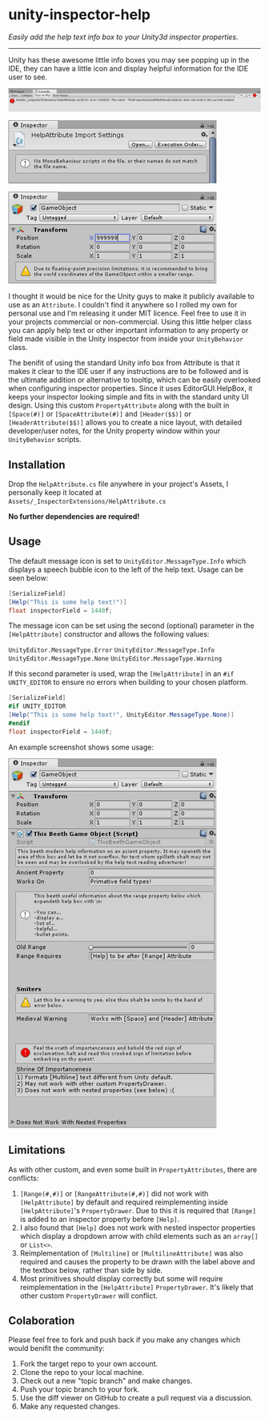 # unity-inspector-help
*Easily add the help text info box to your Unity3d inspector properties.*

---

Unity has these awesome little info boxes you may see popping up in the IDE, they can have a little icon and display helpful information for the IDE user to see.

![Alt text](/screenshots/ss-unity-console.png?raw=true)

![Alt text](/screenshots/ss-unity-inspector-1.png?raw=true)

![Alt text](/screenshots/ss-unity-inspector-2.png?raw=true)

I thought it would be nice for the Unity guys to make it publicly available to use as an `Attribute`. I couldn't find it anywhere so I rolled my own for personal use and I'm releasing it under MIT licence. Feel free to use it in your projects commercial or non-commercial. Using this little helper class you can apply help text or other important information to any property or field made visible in the Unity inspector from inside your `UnityBehavior` class.

The benifit of using the standard Unity info box from Attribute is that it makes it clear to the IDE user if any instructions are to be followed and is the ultimate addition or alternative to tooltip, which can be easily overlooked when configuring inspector properties. Since it uses EditorGUI.HelpBox, it keeps your inspector looking simple and fits in with the standard unity UI design. Using this custom `PropertyAttribute` along with the built in `[Space(#)]` or `[SpaceAttribute(#)]` and `[Header($$)]` or `[HeaderAttribute($$)]` allows you to create a nice layout, with detailed developer/user notes, for the Unity property window within your `UnityBehavior` scripts.

## Installation

Drop the `HelpAttribute.cs` file anywhere in your project's Assets, I personally keep it located at `Assets/_InspectorExtensions/HelpAttribute.cs`

**No further dependencies are required!**


## Usage

The default message icon is set to `UnityEditor.MessageType.Info` which displays a speech bubble icon to the left of the help text. Usage can be seen below:

```c#
[SerializeField]
[Help("This is some help text!")]
float inspectorField = 1440f;
```

The message icon can be set using the second (optional) parameter in the `[HelpAttribute]` constructor and allows the following values:

`UnityEditor.MessageType.Error`
`UnityEditor.MessageType.Info`
`UnityEditor.MessageType.None`
`UnityEditor.MessageType.Warning`

 If this second parameter is used, wrap the `[HelpAttribute]` in an `#if UNITY_EDITOR` to ensure no errors when building to your chosen platform.

```c#
[SerializeField]
#if UNITY_EDITOR
[Help("This is some help text!", UnityEditor.MessageType.None)]
#endif
float inspectorField = 1440f;
```

An example screenshot shows some usage:

![Alt text](/screenshots/ss-unity-help-attribute.png?raw=true)


## Limitations

As with other custom, and even some built in `PropertyAttributes`, there are conflicts:

1. `[Range(#,#)]` or `[RangeAttribute(#,#)]` did not work with `[HelpAttribute]` by default and required reimplementing inside `[HelpAttribute]`'s `PropertyDrawer`. Due to this it is required that `[Range]` is added to an inspector property before `[Help]`.
2. I also found that `[Help]` does not work with nested inspector properties which display a dropdown arrow with child elements such as an `array[]` or `List<>`.
3. Reimplementation of `[Multiline]` or `[MultilineAttribute]` was also required and causes the property to be drawn with the label above and the textbox below, rather than side by side.
4. Most primitives should display correctly but some will require reimplementation in the `[HelpAttribute]` `PropertyDrawer`. It's likely that other custom `PropertyDrawer` will conflict.


## Colaboration

Please feel free to fork and push back if you make any changes which would benifit the community:

1. Fork the target repo to your own account.
2. Clone the repo to your local machine.
3. Check out a new "topic branch" and make changes.
4. Push your topic branch to your fork.
5. Use the diff viewer on GitHub to create a pull request via a discussion.
6. Make any requested changes.
